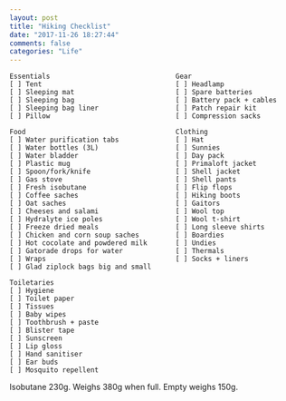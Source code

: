 ```yaml
---
layout: post
title: "Hiking Checklist"
date: "2017-11-26 18:27:44"
comments: false
categories: "Life"
---
```


    Essentials                               Gear
    [ ] Tent                                 [ ] Headlamp
    [ ] Sleeping mat                         [ ] Spare batteries
    [ ] Sleeping bag                         [ ] Battery pack + cables
    [ ] Sleeping bag liner                   [ ] Patch repair kit
    [ ] Pillow                               [ ] Compression sacks
                                             
    Food                                     Clothing
    [ ] Water purification tabs              [ ] Hat
    [ ] Water bottles (3L)                   [ ] Sunnies
    [ ] Water bladder                        [ ] Day pack
    [ ] Plastic mug                          [ ] Primaloft jacket
    [ ] Spoon/fork/knife                     [ ] Shell jacket
    [ ] Gas stove                            [ ] Shell pants
    [ ] Fresh isobutane                      [ ] Flip flops
    [ ] Coffee saches                        [ ] Hiking boots
    [ ] Oat saches                           [ ] Gaitors
    [ ] Cheeses and salami                   [ ] Wool top
    [ ] Hydralyte ice poles                  [ ] Wool t-shirt
    [ ] Freeze dried meals                   [ ] Long sleeve shirts
    [ ] Chicken and corn soup saches         [ ] Boardies
    [ ] Hot cocolate and powdered milk       [ ] Undies
    [ ] Gatorade drops for water             [ ] Thermals
    [ ] Wraps                                [ ] Socks + liners
    [ ] Glad ziplock bags big and small                           
                                                                  
    Toiletaries                                                   
    [ ] Hygiene                                                   
    [ ] Toilet paper                                              
    [ ] Tissues                                                   
    [ ] Baby wipes                                                
    [ ] Toothbrush + paste                                        
    [ ] Blister tape                                              
    [ ] Sunscreen                                                 
    [ ] Lip gloss                                                 
    [ ] Hand sanitiser                                            
    [ ] Ear buds                                                  
    [ ] Mosquito repellent                                        




Isobutane 230g. Weighs 380g when full. Empty weighs 150g.